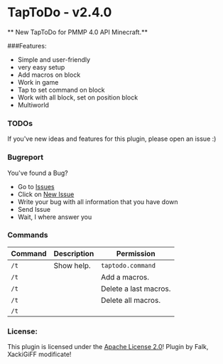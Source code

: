 # TapToDo - v2.4.0
** New TapToDo for PMMP 4.0 API Minecraft.**

###Features:
- Simple and user-friendly
- very easy setup
- Add macros on block
- Work in game
- Tap to set command on block
- Work with all block, set on position block
- Multiworld

### TODOs
If you've new ideas and features for this plugin, please open an issue :)

### Bugreport
You've found a Bug?
- Go to [Issues](https://github.com/XackiGiFF/TapToDo/issues)
- Click on [New Issue](https://github.com/XackiGiFF/TapToDo/issues/new/choose)
- Write your bug with all information that you have down
- Send Issue
- Wait, I where answer you

### Commands
| **Command**                                        | **Description**                  | **Permission**               |
|----------------------------------------------------|----------------------------------|------------------------------|
| `/t`                                               | Show help.                       | `taptodo.command`            |
| <code>/t <add> | <a> </code>                       | Add a macros.                    | `taptodo.command.add`        |
| <code>/t <del> | <d></code>                        | Delete a last macros.            | `taptodo.command.del`        |
| <code>/t <delall> | <da></code>                    | Delete all macros.               | `taptodo.command.delall`     |
| <code>/t <list> | <ls> | <l> </code>               | Show macros on block.            | `taptodo.command.list`       |

### License:
This plugin is licensed under the [Apache License 2.0](/LICENSE)! Plugin by Falk, XackiGiFF modificate!